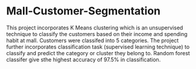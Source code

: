 # Mall-Customer-Segmentation

This project incorporates K Means clustering which is an unsupervised technique to classify the customers based on their income and spending habit at mall. Customers were classifed into 5 categories. The project further incorporates classification task (supervised learning technique) to classify and predict the category or cluster they belong to. Random forest classifer give sthe highest accuracy of 97.5% in classification. 
